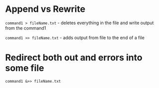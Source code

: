 # Append vs Rewrite

`command1 > fileName.txt` - deletes everything in the file and write output from the command1

`command1 >> fileName.txt` - adds output from file to the end of a file

# Redirect both out and errors into some file

`command1 &>> fileName.txt`